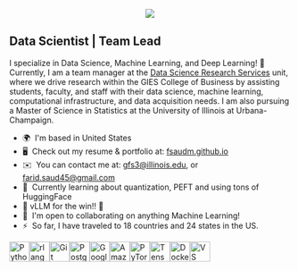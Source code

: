 <p align="center">
  <img src="https://media.giphy.com/media/WKdWA04KRn58A/giphy.gif">
</p>


Data Scientist | Team Lead
--------------------------

I specialize in Data Science, Machine Learning, and Deep Learning! 🚀 Currently, I am a team manager at the [Data Science Research Services](https://dsrs.illinois.edu/) unit, where we drive research within the GIES College of Business by assisting students, faculty, and staff with their data science, machine learning, computational infrastructure, and data acquisition needs. I am also pursuing a Master of Science in Statistics at the University of Illinois at Urbana-Champaign.

* 🌍  I'm based in United States
* 🖥️  Check out my resume & portfolio at: [fsaudm.github.io](http://fsaudm.github.io/)
* ✉️  You can contact me at: [gfs3@illinois.edu](mailto:gfs3@illinois.edu), or [farid.saud45@gmail.com](mailto:farid.saud45@gmail.com)
* 🧠  Currently learning about quantization, PEFT and using tons of HuggingFace
* 🚀  vLLM for the win!! 🚀
* 🤝  I'm open to collaborating on anything Machine Learning!
* ⚡  So far, I have traveled to 18 countries and 24 states in the US.


<p align="left">
<a href="https://www.python.org/" target="_blank" rel="noreferrer"><img src="https://raw.githubusercontent.com/danielcranney/readme-generator/main/public/icons/skills/python-colored.svg" width="36" height="36" alt="Python" /></a><a href="https://www.r-project.org/" target="_blank" rel="noreferrer"><img src="https://raw.githubusercontent.com/danielcranney/readme-generator/main/public/icons/skills/rlang-colored.svg" width="36" height="36" alt="rlang" /></a><a href="https://git-scm.com/" target="_blank" rel="noreferrer"><img src="https://raw.githubusercontent.com/danielcranney/readme-generator/main/public/icons/skills/git-colored.svg" width="36" height="36" alt="Git" /></a><a href="https://www.postgresql.org/" target="_blank" rel="noreferrer"><img src="https://raw.githubusercontent.com/danielcranney/readme-generator/main/public/icons/skills/postgresql-colored.svg" width="36" height="36" alt="PostgreSQL" /></a><a href="https://cloud.google.com/" target="_blank" rel="noreferrer"><img src="https://raw.githubusercontent.com/danielcranney/readme-generator/main/public/icons/skills/googlecloud-colored.svg" width="36" height="36" alt="Google Cloud" /></a><a href="https://aws.amazon.com" target="_blank" rel="noreferrer"><img src="https://raw.githubusercontent.com/danielcranney/readme-generator/main/public/icons/skills/aws-colored-dark.svg" width="36" height="36" alt="Amazon Web Services" /></a><a href="https://pytorch.org/" target="_blank" rel="noreferrer"><img src="https://raw.githubusercontent.com/danielcranney/readme-generator/main/public/icons/skills/pytorch-colored.svg" width="36" height="36" alt="PyTorch" /></a><a href="https://www.tensorflow.org/" target="_blank" rel="noreferrer"><img src="https://raw.githubusercontent.com/danielcranney/readme-generator/main/public/icons/skills/tensorflow-colored.svg" width="36" height="36" alt="TensorFlow" /></a><a href="https://www.docker.com/" target="_blank" rel="noreferrer"><img src="https://raw.githubusercontent.com/danielcranney/readme-generator/main/public/icons/skills/docker-colored.svg" width="36" height="36" alt="Docker" /></a><a href="https://code.visualstudio.com/" target="_blank" rel="noreferrer"><img src="https://raw.githubusercontent.com/danielcranney/readme-generator/main/public/icons/skills/visualstudiocode.svg" width="36" height="36" alt="VS Code" /></a>

</p>

